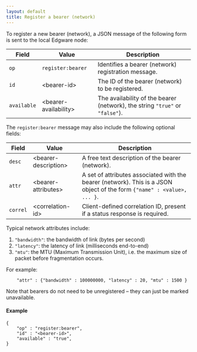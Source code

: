 ```yaml
---
layout: default
title: Register a bearer (network)
---
```


To register a new bearer (network), a JSON message of the following form is sent to the local Edgware node:

| Field          | Value                  | Description |
| -------------- | ---------------------- | ----------- | 
| `op`           | `register:bearer`      | Identifies a bearer (network) registration message. |
| `id`           | \<bearer-id>           | The ID of the bearer (network) to be registered. |
| `available`    | \<bearer-availability> | The availability of the bearer (network), the string `"true"` or `"false"`). |

The `register:bearer` message may also include the following optional fields:

| Field    | Value                 | Description |
| -------- | ----------------------| ----------- | 
| `desc`   | \<bearer-description> | A free text description of the bearer (network).
| `attr`   | \<bearer-attributes>  | A set of attributes associated with the bearer (network). This is a JSON object of the form `{"name" : <value>, ... }`. |
| `correl` | \<correlation-id>     | Client-defined correlation ID, present if a status response is required.

Typical network attributes include:

1. `"bandwidth"`: the bandwidth of link (bytes per second)
2. `"latency"`: the latency of link (milliseconds end-to-end)
3. `"mtu"`: the MTU (Maximum Transmission Unit), i.e. the maximum size of packet before fragmentation occurs.

For example:

		"attr" : {"bandwidth" : 100000000, "latency" : 20, "mtu" : 1500 }   
    
Note that bearers do not need to be unregistered – they can just be marked unavailable.

#### Example   

	{
		"op" : "register:bearer",
		"id" : "<bearer-id>",
		"available" : "true",
	}
